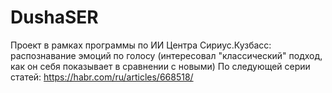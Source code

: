 # DushaSER

Проект в рамках программы по ИИ Центра Сириус.Кузбасс: распознавание эмоций по голосу (интересовал "классический" подход, как он себя показывает в сравнении с новыми)
По следующей серии статей: https://habr.com/ru/articles/668518/
